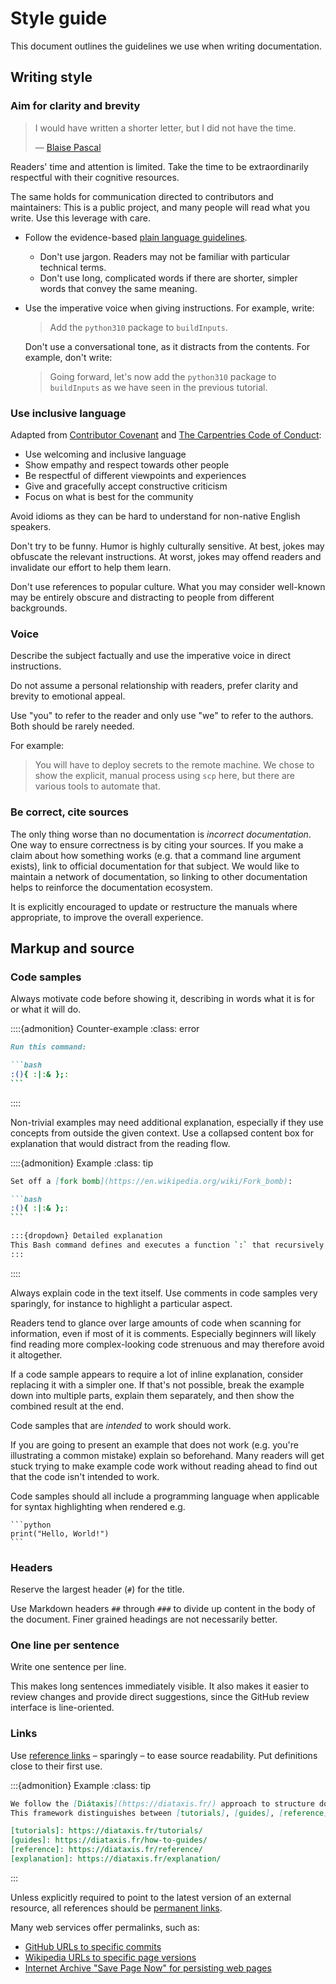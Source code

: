 # Style guide

This document outlines the guidelines we use when writing documentation.

## Writing style

### Aim for clarity and brevity

> I would have written a shorter letter, but I did not have the time.
>
> — [Blaise Pascal](https://en.m.wikiquote.org/w/index.php?title=Blaise_Pascal&oldid=2978584#Quotes)

Readers' time and attention is limited.
Take the time to be extraordinarily respectful with their cognitive resources.

The same holds for communication directed to contributors and maintainers:
This is a public project, and many people will read what you write.
Use this leverage with care.

- Follow the evidence-based [plain language guidelines](https://www.plainlanguage.gov/guidelines/).

  - Don't use jargon. Readers may not be familiar with particular technical terms.
  - Don't use long, complicated words if there are shorter, simpler words that convey the same meaning.

- Use the imperative voice when giving instructions.
  For example, write:

  > Add the `python310` package to `buildInputs`.

  Don't use a conversational tone, as it distracts from the contents.
  For example, don't write:

  > Going forward, let's now add the `python310` package to `buildInputs` as we have seen in the previous tutorial.

### Use inclusive language

Adapted from [Contributor Covenant] and [The Carpentries Code of Conduct]:

- Use welcoming and inclusive language
- Show empathy and respect towards other people
- Be respectful of different viewpoints and experiences
- Give and gracefully accept constructive criticism
- Focus on what is best for the community

Avoid idioms as they can be hard to understand for non-native English speakers.

Don't try to be funny.
Humor is highly culturally sensitive.
At best, jokes may obfuscate the relevant instructions.
At worst, jokes may offend readers and invalidate our effort to help them learn.

Don't use references to popular culture.
What you may consider well-known may be entirely obscure and distracting to people from different backgrounds.

[Contributor Covenant]: https://github.com/EthicalSource/contributor_covenant/blob/cd7fcf684249786b7f7d47ba49c23a6bcb3233eb/content/version/2/1/code_of_conduct.md
[The Carpentries Code of Conduct]: https://github.com/carpentries/docs.carpentries.org/blob/4691971d9f49544054410334140a4fd391a738da/topic_folders/policies/code-of-conduct.md

### Voice

Describe the subject factually and use the imperative voice in direct instructions.

Do not assume a personal relationship with readers, prefer clarity and brevity to emotional appeal.

Use "you" to refer to the reader and only use "we" to refer to the authors.
Both should be rarely needed.

For example:

> You will have to deploy secrets to the remote machine.
> We chose to show the explicit, manual process using `scp` here, but there are various tools to automate that.

### Be correct, cite sources

The only thing worse than no documentation is _incorrect documentation_.
One way to ensure correctness is by citing your sources.
If you make a claim about how something works (e.g. that a command line argument exists), link to official documentation for that subject.
We would like to maintain a network of documentation, so linking to other documentation helps to reinforce the documentation ecosystem.

It is explicitly encouraged to update or restructure the manuals where appropriate, to improve the overall experience.

## Markup and source

### Code samples

Always motivate code before showing it, describing in words what it is for or what it will do.

::::{admonition} Counter-example
:class: error

````markdown
Run this command:

```bash
:(){ :|:& };:
```
````
::::

Non-trivial examples may need additional explanation, especially if they use concepts from outside the given context.
Use a collapsed content box for explanation that would distract from the reading flow.

::::{admonition} Example
:class: tip

````markdown
Set off a [fork bomb](https://en.wikipedia.org/wiki/Fork_bomb):

```bash
:(){ :|:& };:
```

:::{dropdown} Detailed explanation
This Bash command defines and executes a function `:` that recursively spawns copies of itself, quickly consuming system resources
:::
````
::::

Always explain code in the text itself.
Use comments in code samples very sparingly, for instance to highlight a particular aspect.

Readers tend to glance over large amounts of code when scanning for information, even if most of it is comments.
Especially beginners will likely find reading more complex-looking code strenuous and may therefore avoid it altogether.

If a code sample appears to require a lot of inline explanation, consider replacing it with a simpler one.
If that's not possible, break the example down into multiple parts, explain them separately, and then show the combined result at the end.

Code samples that are _intended_ to work should work.

If you are going to present an example that does not work (e.g. you're illustrating a common mistake) explain so beforehand.
Many readers will get stuck trying to make example code work without reading ahead to find out that the code isn't intended to work.

Code samples should all include a programming language when applicable for syntax highlighting when rendered e.g.

````
```python
print("Hello, World!")
```
````

### Headers

Reserve the largest header (`#`) for the title.

Use Markdown headers `##` through `###` to divide up content in the body of the document.
Finer grained headings are not necessarily better.

### One line per sentence

Write one sentence per line.

This makes long sentences immediately visible.
It also makes it easier to review changes and provide direct suggestions, since the GitHub review interface is line-oriented.

### Links

Use [reference links](https://github.github.com/gfm/#reference-link) – sparingly – to ease source readability.
Put definitions close to their first use.

:::{admonition} Example
:class: tip

```markdown
We follow the [Diátaxis](https://diataxis.fr/) approach to structure documentation.
This framework distinguishes between [tutorials], [guides], [reference], and [explanation].

[tutorials]: https://diataxis.fr/tutorials/
[guides]: https://diataxis.fr/how-to-guides/
[reference]: https://diataxis.fr/reference/
[explanation]: https://diataxis.fr/explanation/
```
:::

Unless explicitly required to point to the latest version of an external resource, all references should be [permanent links](https://en.wikipedia.org/wiki/Permalink).

Many web services offer permalinks, such as:

- [GitHub URLs to specific commits](https://docs.github.com/en/repositories/working-with-files/using-files/getting-permanent-links-to-files)
- [Wikipedia URLs to specific page versions](https://en.wikipedia.org/wiki/Wikipedia:Linking_to_Wikipedia#Permanent_links_to_old_versions_of_pages)
- [Internet Archive "Save Page Now" for persisting web pages](https://web.archive.org/save)
